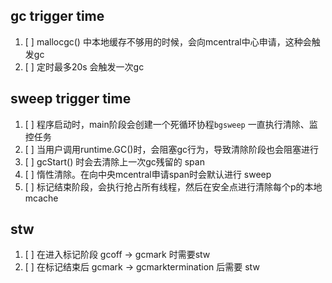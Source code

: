 
## gc    trigger time
1. [ ]  mallocgc() 中本地缓存不够用的时候，会向mcentral中心申请，这种会触发gc
2. [ ]  定时最多20s 会触发一次gc

## sweep trigger time

1. [ ] 程序启动时，main阶段会创建一个死循环协程`bgsweep` 一直执行清除、监控任务
2. [ ] 当用户调用runtime.GC()时，会阻塞gc行为，导致清除阶段也会阻塞进行
3. [ ] gcStart() 时会去清除上一次gc残留的 span
4. [ ] 惰性清除。在向中央mcentral申请span时会默认进行 sweep
5. [ ] 标记结束阶段，会执行抢占所有线程，然后在安全点进行清除每个p的本地mcache


## stw 
1. [ ] 在进入标记阶段 gcoff -> gcmark 时需要stw
2. [ ] 在标记结束后   gcmark -> gcmarktermination 后需要 stw